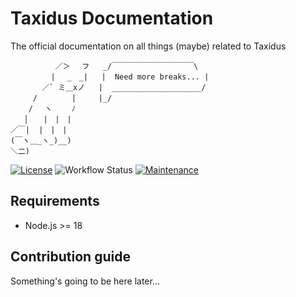 # Taxidus Documentation

The official documentation on all things (maybe) related to Taxidus

```ascii
          ／＞　 フ   _/￣￣￣￣￣￣￣￣￣￣￣\
         | 　_　_|   |  Need more breaks... |
       ／` ミ＿xノ   |  ____________________/
     /　　　　 |     |_/
    /　 ヽ　　 ﾉ     
   │　　|　|　|      
／￣|  |　|　|       
(￣ヽ＿_ヽ_)__)      
＼二)
```

[![License](https://img.shields.io/badge/License-Apache_2.0-blue.svg)](https://opensource.org/licenses/Apache-2.0)
![Workflow Status](https://github.com/Hkaar/taxidus-web/workflows/CI/badge.svg)
[![Maintenance](https://img.shields.io/badge/Maintained%3F-yes-green.svg)](https://GitHub.com/Naereen/StrapDown.js/graphs/commit-activity)

## Requirements

- Node.js >= 18

## Contribution guide

Something's going to be here later...
